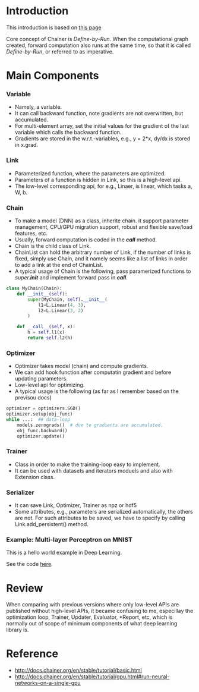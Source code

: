 # Introduction

This introduction is based on [this page](http://docs.chainer.org/en/stable/tutorial/index.html)

Core concept of Chainer is *Define-by-Run*. When the computational graph created, forward computation also runs at the same time, so that it is called *Define-by-Run*, or referred to as imperative.

# Main Components
### Variable
- Namely, a variable.
- It can call backward function, note gradients are not overwritten, but accumulated.
- For multi-element array, set the initial values for the gradient of the last variable which calls the backward function.
- Gradients are stored in the w.r.t.-variables, e.g., y = 2*x, dy/dx is stored in x.grad.

### Link
- Parameterized function, where the parameters are optimized.
- Parameters of a function is hidden in Link, so this is a high-level api.
- The low-level corresponding api, for e.g., Linaer, is linear, which tasks a, W, b.

### Chain
- To make a model (DNN) as a class, inherite chain. it support parameter management, CPU/GPU migration support, robust and flexible save/load features, etc.
- Usually, forward computation is coded in the *__call__* method.
- Chain is the child class of Link.
- ChainList can hold the arbitrary number of Link, if the number of links is fixed, simply use Chain, and it namely seems like a list of links in order to add a link at the end of ChainList.
- A typical usage of Chain is the following, pass paramerized functions to *super.__init__* and implement forward pass in *__call__*.

```python
class MyChain(Chain):
    def __init__(self):
        super(MyChain, self).__init__(
            l1=L.Linear(4, 3),
            l2=L.Linear(3, 2)
        )

    def __call__(self, x):
        h = self.l1(x)
        return self.l2(h)
```

### Optimizer
- Optimizer takes model (chain) and compute gradients.
- We can add hook function after computatin gradient and before updating parameters.
- Low-level api for optimizing.
- A typical usage is the following (as far as I remember based on the previsou docs)

```python
optimizer = optimizers.SGD()
optimizer.setup(obj_func)
while ...:  ## data-loop
    models.zerograds()  # due to gradients are accumulated.
    obj_func.backward()
    optimizer.update()
```

### Trainer
- Class in order to make the training-loop easy to implement.
- It can be used with datasets and iterators moduels and also with Extension class.

### Serializer
- It can save Link, Optimizer, Trainer as npz or hdf5
- Some attributes, e.g., parameters  are serialized automatically, the others are not. For such attributes to be saved, we have to specify by calling Link.add_persistent() method.

### Example: Multi-layer Perceptron on MNIST

This is a hello world example in Deep Learning.

See the code [here]().

# Review
When comparing with previous versions where only low-level APIs are published without high-level APIs, it became confusing to me, especillay the optimization loop, Trainer, Updater, Evaluator, *Report, etc, which is normally out of scope of minimum components of what deep learning library is.

# Reference
- http://docs.chainer.org/en/stable/tutorial/basic.html
- http://docs.chainer.org/en/stable/tutorial/gpu.html#run-neural-networks-on-a-single-gpu

